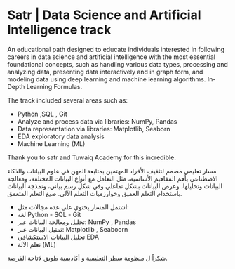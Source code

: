 # Satr | Data Science and Artificial Intelligence track

<p>An educational path designed to educate individuals interested in following careers in data science and artificial intelligence with the most essential foundational concepts, such as handling various data types, processing and analyzing data, presenting data interactively and in graph form, and modeling data using deep learning and machine learning algorithms. In-Depth Learning Formulas.
  
The track included several areas such as:
- Python ,SQL , Git
- Analyze and process data via libraries: NumPy, Pandas
- Data representation via libraries: Matplotlib, Seaborn
- EDA exploratory data analysis
- Machine Learning (ML) 

Thank you to satr and Tuwaiq Academy for this incredible.

مسار تعليمي مصمم لتثقيف الأفراد المهتمين بمتابعة المهن في علوم البيانات والذكاء الاصطناعي بأهم المفاهيم الأساسية، مثل التعامل مع أنواع البيانات المختلفة، ومعالجة البيانات وتحليلها، وعرض البيانات بشكل تفاعلي وفي شكل رسم بياني، ونمذجة البيانات باستخدام التعلم العميق وخوارزميات التعلم الآلي. صيغ التعلم المتعمق.


- اشتمل المسار يحتوي على عدة مجالات مثل:
- لغة Python
‏- SQL
‏- Git
- تحليل ومعالجة البيانات عبر: NumPy , Pandas
- تمثيل البيانات عبر: Matplotlib , Seaboorn
- تحليل البيانات الاستكشافي EDA
- تعلم الآلة (ML) 

شكراً ل منظومة سطر التعليمية و أكاديمية طويق لاتاحة الفرصة.

</p>
